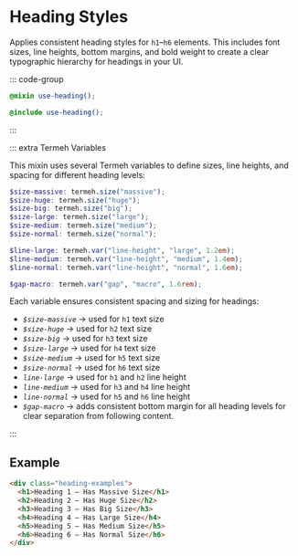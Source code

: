 # Heading Styles

Applies consistent heading styles for `h1`–`h6` elements. This includes font sizes, line heights, bottom margins, and bold weight to create a clear typographic hierarchy for headings in your UI.

::: code-group

```scss [usage.scss]
@mixin use-heading();
```

```scss [example.scss]
@include use-heading();
```

:::

::: extra Termeh Variables

This mixin uses several Termeh variables to define sizes, line heights, and spacing for different heading levels:

```scss
$size-massive: termeh.size("massive");
$size-huge: termeh.size("huge");
$size-big: termeh.size("big");
$size-large: termeh.size("large");
$size-medium: termeh.size("medium");
$size-normal: termeh.size("normal");

$line-large: termeh.var("line-height", "large", 1.2em);
$line-medium: termeh.var("line-height", "medium", 1.4em);
$line-normal: termeh.var("line-height", "normal", 1.6em);

$gap-macro: termeh.var("gap", "macro", 1.6rem);
```

Each variable ensures consistent spacing and sizing for headings:

- _`$size-massive`_ → used for `h1` text size
- _`$size-huge`_ → used for `h2` text size
- _`$size-big`_ → used for `h3` text size
- _`$size-large`_ → used for `h4` text size
- _`$size-medium`_ → used for `h5` text size
- _`$size-normal`_ → used for `h6` text size
- _`line-large`_ → used for `h1` and `h2` line height
- _`line-medium`_ → used for `h3` and `h4` line height
- _`line-normal`_ → used for `h5` and `h6` line height
- _`$gap-macro`_ → adds consistent bottom margin for all heading levels for clear separation from following content.

:::

## Example

```html
<div class="heading-examples">
  <h1>Heading 1 – Has Massive Size</h1>
  <h2>Heading 2 – Has Huge Size</h2>
  <h3>Heading 3 – Has Big Size</h3>
  <h4>Heading 4 – Has Large Size</h4>
  <h5>Heading 5 – Has Medium Size</h5>
  <h6>Heading 6 – Has Normal Size</h6>
</div>
```
